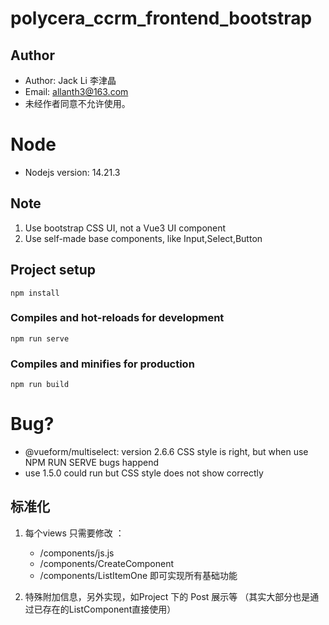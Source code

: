 # polycera_ccrm_frontend_bootstrap

## Author
- Author: Jack Li 李津晶
- Email: allanth3@163.com
- 未经作者同意不允许使用。

# Node
- Nodejs version: 14.21.3

## Note
1. Use bootstrap CSS UI, not a Vue3 UI component
2. Use self-made base components, like Input,Select,Button
## Project setup
```
npm install 
```

### Compiles and hot-reloads for development
```
npm run serve
```

### Compiles and minifies for production
```
npm run build
```

# Bug?
- @vueform/multiselect: version 2.6.6 CSS style is right, but when use NPM RUN SERVE bugs happend
- use 1.5.0 could run but CSS style does not show correctly


## 标准化
1. 每个views 只需要修改 ： 
    - /components/js.js
    - /components/CreateComponent
    - /components/ListItemOne
    即可实现所有基础功能

2. 特殊附加信息，另外实现，如Project 下的 Post 展示等 （其实大部分也是通过已存在的ListComponent直接使用）




